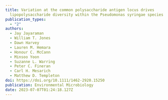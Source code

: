 ```yaml
---
title: Variation at the common polysaccharide antigen locus drives
  lipopolysaccharide diversity within the Pseudomonas syringae species complex
publication_types:
  - "2"
authors:
  - Jay Jayaraman
  - William T. Jones
  - Dawn Harvey
  - Lauren M. Hemara
  - Honour C. McCann
  - Minsoo Yoon
  - Suzanne L. Warring
  - Peter C. Fineran
  - Carl H. Mesarich
  - Matthew D. Templeton
doi: https://doi.org/10.1111/1462-2920.15250
publication: Environmental Microbiology
date: 2023-07-07T01:24:18.127Z
---
```


